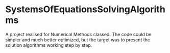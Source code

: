 # SystemsOfEquationsSolvingAlgorithms

A project realised for Numerical Methods classed. The code could be simpler and much better optimized, but the target was to present the solution algorithms working step by step. 
